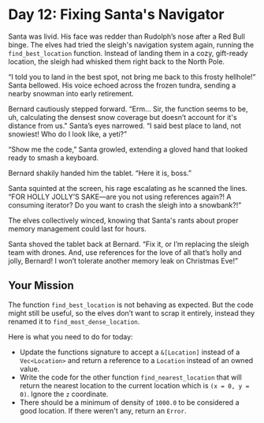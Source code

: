 # Day 12: Fixing Santa's Navigator

Santa was livid. His face was redder than Rudolph’s nose after a Red Bull binge. The elves had tried the sleigh's navigation system again, running the `find_best_location` function. Instead of landing them in a cozy, gift-ready location, the sleigh had whisked them right back to the North Pole.

“I told you to land in the best spot, not bring me back to this frosty hellhole!” Santa bellowed. His voice echoed across the frozen tundra, sending a nearby snowman into early retirement.

Bernard cautiously stepped forward. “Erm… Sir, the function seems to be, uh, calculating the densest snow coverage but doesn’t account for it's distance from us." Santa’s eyes narrowed. “I said best place to land, not snowiest! Who do I look like, a yeti?”

“Show me the code,” Santa growled, extending a gloved hand that looked ready to smash a keyboard.

Bernard shakily handed him the tablet. “Here it is, boss.”

Santa squinted at the screen, his rage escalating as he scanned the lines. “FOR HOLLY JOLLY’S SAKE—are you not using references again?! A consuming iterator? Do you want to crash the sleigh into a snowbank?!”

The elves collectively winced, knowing that Santa's rants about proper memory management could last for hours.

Santa shoved the tablet back at Bernard. “Fix it, or I’m replacing the sleigh team with drones. And, use references for the love of all that’s holly and jolly, Bernard! I won’t tolerate another memory leak on Christmas Eve!”

## Your Mission

The function `find_best_location` is not behaving as expected. But the code might still be useful, so the elves don’t want to scrap it entirely, instead they renamed it to `find_most_dense_location`.

Here is what you need to do for today:

- Update the functions signature to accept a `&[Location]` instead of a `Vec<Location>` and return a reference to a `Location` instead of an owned value.
- Write the code for the other function `find_nearest_location` that will return the nearest location to the current location which is `(x = 0, y = 0)`. Ignore the `z` coordinate.
- There should be a minimum of density of `1000.0` to be considered a good location. If there weren't any, return an `Error`.
